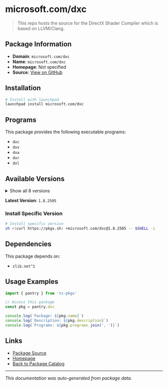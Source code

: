# microsoft.com/dxc

> This repo hosts the source for the DirectX Shader Compiler which is based on LLVM/Clang.

## Package Information

- **Domain**: `microsoft.com/dxc`
- **Name**: `microsoft.com/dxc`
- **Homepage**: Not specified
- **Source**: [View on GitHub](https://github.com/pkgxdev/pantry/tree/main/projects/microsoft.com/dxc/package.yml)

## Installation

```bash
# Install with launchpad
launchpad install microsoft.com/dxc
```

## Programs

This package provides the following executable programs:

- `dxc`
- `dxv`
- `dxa`
- `dxr`
- `dxl`

## Available Versions

<details>
<summary>Show all 8 versions</summary>

- `1.8.2505`, `1.8.2502`, `1.8.2407`, `1.8.2405`, `1.8.2403.2`
- `1.8.2403.1`, `1.8.2403`, `1.7.2308`

</details>

**Latest Version**: `1.8.2505`

### Install Specific Version

```bash
# Install specific version
sh <(curl https://pkgx.sh) +microsoft.com/dxc@1.8.2505 -- $SHELL -i
```

## Dependencies

This package depends on:

- `zlib.net^1`

## Usage Examples

```typescript
import { pantry } from 'ts-pkgx'

// Access this package
const pkg = pantry.dxc

console.log(`Package: ${pkg.name}`)
console.log(`Description: ${pkg.description}`)
console.log(`Programs: ${pkg.programs.join(', ')}`)
```

## Links

- [Package Source](https://github.com/pkgxdev/pantry/tree/main/projects/microsoft.com/dxc/package.yml)
- [Homepage](#)
- [Back to Package Catalog](../package-catalog.md)

---

*This documentation was auto-generated from package data.*
